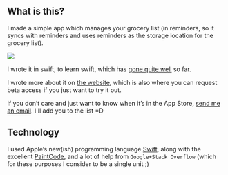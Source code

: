 What is this?
-------------

I made a simple app which manages your grocery list (in reminders, so it syncs with reminders and uses reminders as the storage location for the grocery list).

![](http://esploded.s3.amazonaws.com/anon_data/2014/rkEo-photo%203.PNG)

I wrote it in swift, to learn swift, which has [gone quite well](http://stackoverflow.com/search?q=user:2908+[swift]) so far.

I wrote more about it on [the website](http://dailybread.jiaaro.com), which is also where you can request beta access if you just want to try it out.

If you don’t care and just want to know when it’s in the App Store, [send me an email](requestingdailybreadlaunchnews@jiaaro.com). I'll add you to the list =D

Technology
----------

I used Apple’s new(ish) programming language [Swift](https://developer.apple.com/swift/), along with the excellent [PaintCode](http://www.paintcodeapp.com), and a lot of help from `Google+Stack Overflow` (which for these purposes I consider to be a single unit ;)
